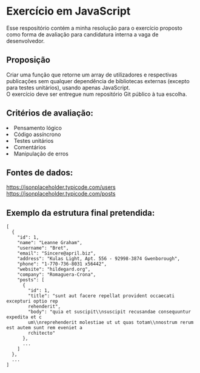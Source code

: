 # Exercício em JavaScript

Esse respositório contém a minha resolução para o exercício proposto como forma de avaliação para candidatura interna a vaga de desenvolvedor.

## Proposição

Criar uma função que retorne um array de utilizadores e respectivas publicações sem qualquer dependência de bibliotecas externas (excepto para testes unitários), usando apenas JavaScript. <br/>
O exercício deve ser entregue num repositório Git público à tua escolha.

## Critérios de avaliação:

<li>Pensamento lógico
<li>Código assíncrono
<li>Testes unitários
<li>Comentários
<li>Manipulação de erros

## Fontes de dados:
https://jsonplaceholder.typicode.com/users <br/>
https://jsonplaceholder.typicode.com/posts

## Exemplo da estrutura final pretendida:

```
[
  {
    "id": 1,
    "name": "Leanne Graham",
    "username": "Bret",
    "email": "Sincere@april.biz",
    "address": "Kulas Light, Apt. 556 - 92998-3874 Gwenborough",
    "phone": "1-770-736-8031 x56442",
    "website": "hildegard.org",
    "company": "Romaguera-Crona",
    "posts": [
      {
        "id": 1,
        "title": "sunt aut facere repellat provident occaecati excepturi optio rep
        rehenderit",
        "body": "quia et suscipit\\nsuscipit recusandae consequuntur expedita et c
        um\\nreprehenderit molestiae ut ut quas totam\\nnostrum rerum est autem sunt rem eveniet a
        rchitecto"
      },
      ...
    ]
  },
  ...
]
```
